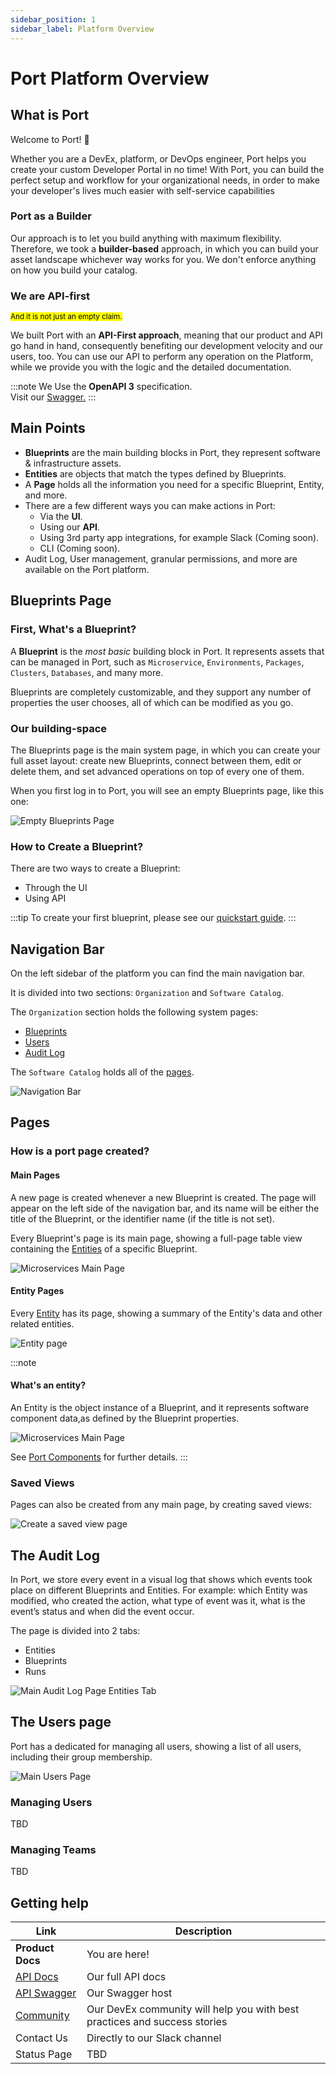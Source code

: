 ```yaml
---
sidebar_position: 1
sidebar_label: Platform Overview
---
```


# Port Platform Overview

## What is Port

Welcome to Port! :wave:

Whether you are a DevEx, platform, or DevOps engineer, Port helps you create your custom Developer Portal in no time! With Port, you can build the perfect setup and workflow for your organizational needs, in order to make your developer's lives much easier with self-service capabilities

### Port as a Builder

Our approach is to let you build anything with maximum flexibility. Therefore, we took a **builder-based** approach, in which you can build your asset landscape whichever way works for you. We don't enforce anything on how you build your catalog.

### We are API-first

<sup><mark>And it is not just an empty claim.</mark></sup>

We built Port with an **API-First approach**, meaning that our product and API go hand in hand, consequently benefiting our development velocity and our users, too. You can use our API to perform any operation on the Platform, while we provide you with the logic and the detailed documentation.

:::note
We Use the **OpenAPI 3** specification.  
Visit our [Swagger.](https://api.getport.io/static/index.html#/)
:::

## Main Points

- **Blueprints** are the main building blocks in Port, they represent software & infrastructure assets.
- **Entities** are objects that match the types defined by Blueprints.
- A **Page** holds all the information you need for a specific Blueprint, Entity, and more.
- There are a few different ways you can make actions in Port:
  - Via the **UI**.
  - Using our **API**.
  - Using 3rd party app integrations, for example Slack (Coming soon).
  - CLI (Coming soon).
- Audit Log, User management, granular permissions, and more are available on the Port platform.

## Blueprints Page

### First, What's a Blueprint?

A **Blueprint** is the _most basic_ building block in Port. It represents assets that can be managed in Port, such as `Microservice`, `Environments`, `Packages`, `Clusters`, `Databases`, and many more.

Blueprints are completely customizable, and they support any number of properties the user chooses, all of which can be modified as you go.

### Our building-space

The Blueprints page is the main system page, in which you can create your full asset layout: create new Blueprints, connect between them, edit or delete them, and set advanced operations on top of every one of them.

When you first log in to Port, you will see an empty Blueprints page, like this one:

![Empty Blueprints Page](../../static/img/platform-overview/EmptyBlueprintsPage.png)

### How to Create a Blueprint?

There are two ways to create a Blueprint:

- Through the UI
- Using API

:::tip
To create your first blueprint, please see our [quickstart guide](../quickstart.md).
:::

## Navigation Bar

On the left sidebar of the platform you can find the main navigation bar.

It is divided into two sections: `Organization` and `Software Catalog`.

The `Organization` section holds the following system pages:

- [Blueprints](#first-whats-a-blueprint)
- [Users](#the-users-page)
- [Audit Log](#the-audit-log)

The `Software Catalog` holds all of the [pages](#main-pages).

![Navigation Bar](../../static/img/platform-overview/NavigationBar.png)

## Pages

### How is a port page created?

#### Main Pages

A new page is created whenever a new Blueprint is created. The page will appear on the left side of the navigation bar, and its name will be either the title of the Blueprint, or the identifier name (if the title is not set).

Every Blueprint's page is its main page, showing a full-page table view containing the [Entities](#whats-an-entity) of a specific Blueprint.

![Microservices Main Page](../../static/img/platform-overview/MicroservicesMainPage.png)

#### Entity Pages

Every [Entity](#whats-an-entity) has its page, showing a summary of the Entity's data and other related entities.

![Entity page](../../static/img/platform-overview/EntityPageExample.png)

:::note

#### What's an entity?

An Entity is the object instance of a Blueprint, and it represents software component data,as defined by the Blueprint properties.

![Microservices Main Page](../../static/img/platform-overview/MicroservicesMainPage.png)

See [Port Components](./port-components/) for further details.
:::

### Saved Views

Pages can also be created from any main page, by creating saved views:

![Create a saved view page](../../static/img/platform-overview/SaveViewAs.gif)

## The Audit Log

In Port, we store every event in a visual log that shows which events took place on different Blueprints and Entities. For example: which Entity was modified, who created the action, what type of event was it, what is the event’s status and when did the event occur.

The page is divided into 2 tabs:

- Entities
- Blueprints
- Runs

![Main Audit Log Page Entities Tab](../../static/img/platform-overview/AuditLogPage.png)

## The Users page

Port has a dedicated for managing all users, showing a list of all users, including their group membership.

![Main Users Page](../../static/img/platform-overview/UsersPageExample.png)

### Managing Users

TBD

### Managing Teams

TBD

## Getting help

| Link                                                                                                    | Description                                                               |
| ------------------------------------------------------------------------------------------------------- | ------------------------------------------------------------------------- |
| **Product Docs**                                                                                        | You are here!                                                             |
| [API Docs](../api-reference)                                                                            | Our full API docs                                                         |
| [API Swagger](https://api.getport.io/static/index.html#/)                                               | Our Swagger host                                                          |
| [Community](https://join.slack.com/t/devex-community/shared_invite/zt-1bmf5621e-GGfuJdMPK2D8UN58qL4E_g) | Our DevEx community will help you with best practices and success stories |
| Contact Us                                                                                              | Directly to our Slack channel                                             |
| Status Page                                                                                             | TBD                                                                       |
